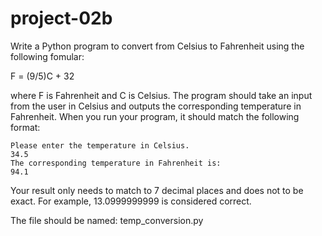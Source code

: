 # project-02b

Write a Python program to convert from Celsius to Fahrenheit using the following fomular:

F = (9/5)C + 32

where F is Fahrenheit and C is Celsius. The program should take an input from the user in 
Celsius and outputs the corresponding temperature in Fahrenheit. When you run your program, it should match the following format:

```
Please enter the temperature in Celsius.
34.5
The corresponding temperature in Fahrenheit is:
94.1
```
Your result only needs to match to 7 decimal places and does not to be exact. For example, 13.0999999999 is considered correct.

The file should be named: temp_conversion.py
